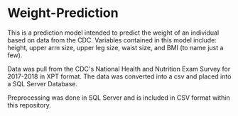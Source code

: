 # Weight-Prediction
This is a prediction model intended to predict the weight of an individual based on data from the CDC. Variables contained in this model include: height, upper arm size, upper leg size, waist size, and BMI (to name just a few). 

Data was pull from the CDC's National Health and Nutrition Exam Survey for 2017-2018 in XPT format. The data was converted into a csv and placed into a SQL Server Database.

Preprocessing was done in SQL Server and is included in CSV format within this repository.


